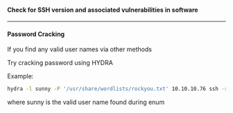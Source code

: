 
#### Check for SSH version and associated vulnerabilities in software


---
#### Password Cracking

If you find any valid user names via other methods

Try cracking password using HYDRA

Example:
```sh
hydra -l sunny -P '/usr/share/wordlists/rockyou.txt' 10.10.10.76 ssh -s 22022
```
where sunny is the valid user name found during enum